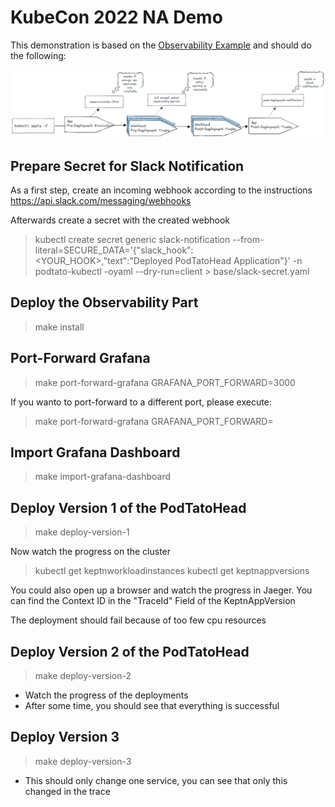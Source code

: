 # KubeCon 2022 NA Demo

This demonstration is based on the [Observability Example](../observability) and should do the following:

![img.png](assets/big-picture.png)

## Prepare Secret for Slack Notification
As a first step, create an incoming webhook according to the instructions
https://api.slack.com/messaging/webhooks

Afterwards create a secret with the created webhook
> kubectl create secret generic slack-notification --from-literal=SECURE_DATA='{"slack_hook":<YOUR_HOOK>,"text":"Deployed PodTatoHead Application"}' -n podtato-kubectl -oyaml --dry-run=client > base/slack-secret.yaml

## Deploy the Observability Part
> make install

## Port-Forward Grafana
> make port-forward-grafana GRAFANA_PORT_FORWARD=3000

If you wanto to port-forward to a different port, please execute:
> make port-forward-grafana GRAFANA_PORT_FORWARD=<port>

## Import Grafana Dashboard
> make import-grafana-dashboard

## Deploy Version 1 of the PodTatoHead
> make deploy-version-1

Now watch the progress on the cluster
> kubectl get keptnworkloadinstances
> kubectl get keptnappversions

You could also open up a browser and watch the progress in Jaeger. You can find the Context ID in the "TraceId" Field of the KeptnAppVersion

The deployment should fail because of too few cpu resources

## Deploy Version 2 of the PodTatoHead
> make deploy-version-2

* Watch the progress of the deployments
* After some time, you should see that everything is successful

## Deploy Version 3
> make deploy-version-3

* This should only change one service, you can see that only this changed in the trace
